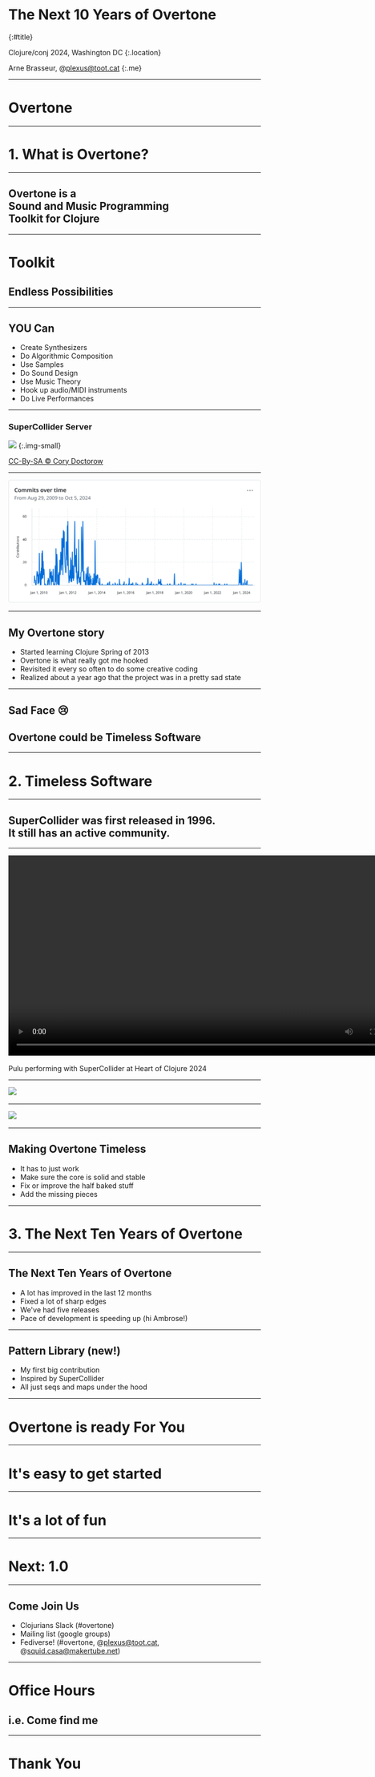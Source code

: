 
# The Next 10 Years of **Overtone**
{:#title}

Clojure/conj 2024, Washington DC
{:.location}

Arne Brasseur, @plexus@toot.cat
{:.me}


----

# **Overtone**

----

# 1. What is **Overtone**?

----

## Overtone is a <br>**Sound and Music Programming** <br> Toolkit for **Clojure**

<!-- ,<br> with great affordances for **live-coding** -->

----

# **Toolkit**

## Endless Possibilities

<!-- ---- -->

<!-- <\!-- ![](elephant.webp) -\-> -->
<!-- ![](elephant_mural.jpg) -->

----

## **YOU** Can

* Create Synthesizers
* Do Algorithmic Composition
* Use Samples
* Do Sound Design
* Use Music Theory
* Hook up audio/MIDI instruments
* Do Live Performances

<!-- * SuperCollider Client -->
<!-- * SynthDef Compiler/Decompiler -->
<!-- * Scheduling Library (at-at) -->
<!-- * Clock / Metronome -->
<!-- * Midi & OSC I/O -->
<!-- * Music Theory Library -->
<!-- * Instrument / Studio abstractions -->
<!-- * Sample / Freesound -->
<!-- * Pre-built Instruments -->
<!-- * GUI Support Code -->
<!-- * Pre-Built Effects & Audio Processing  -->
<!-- * **new** Pattern Library -->

<!-- ---- -->

<!-- ![](overtone_architecture.svg) -->
<!-- {: data-inline="true"} -->

----

### SuperCollider Server

![](modular_synth.jpg)
{:.img-small}

[CC-By-SA &copy; Cory Doctorow](https://commons.wikimedia.org/wiki/File:Modular_Synthesizer_-_Enticingly_technical_synthesizer_1,_Control_Voltage,_Mississippi_Street,_Portland,_Oregon,_USA_%282014-07-12_by_Cory_Doctorow%29.jpg)

<!-- ---- -->

<!-- ```supercollider -->
<!-- SynthDef("subtractive", { arg out, freq = 440; -->
<!--     Out.ar( -->
<!--         out, -->
<!--         LPF.ar( -->
<!--             Pulse.ar(freq, 0.5, 0.1), -->
<!--             Line.kr(8000, 660, 6) -->
<!--         ) -->
<!--     ) -->
<!-- }).add; -->
<!-- ``` -->

<!-- ---- -->

<!-- ```clojure -->
<!-- (definst subtractive [freq 440] -->
<!--   (lpf (pulse :freq freq :width 0.5) -->
<!--        (line :start 8000 :end 660 :dur 2))) -->
<!-- ``` -->

<!-- ---- -->

<!-- # 2. Overtone **History** -->

<!-- ---- -->

<!-- ```git -->
<!-- $ git log --reverse | head -4  -->

<!-- commit 83db1b9ad1df92d964d7c3d77dd43634d32182e3 -->
<!-- Author:  Jeff Rose <rosejn@gmail.com> -->
<!-- Date:    Wed Sep 2 17:26:51 2009 +0200 -->

<!--     first commit -->
<!-- ``` -->

----

![](commits_chart.png)

----

## My Overtone story

- Started learning Clojure Spring of 2013
- Overtone is what really got me hooked
- Revisited it every so often to do some creative coding
- Realized about a year ago that the project was in a pretty sad state

<!-- - Snuck Overtone+Clojure into the Rubymonstas -->

<!-- ---- -->

<!-- ## Fast Forward to 2023 -->

<!-- - Try to run my old Overtone code, and can't get it to boot -->
<!-- - Version on Clojars is from 2019, and is broken -->
<!-- - Bit more luck with latest git version, but still many issues -->

----

## Sad Face 😢

## Overtone could be **Timeless Software**

---

# 2. **Timeless** Software

---

## **SuperCollider** was first released in 1996. <br> It still has an active community.


---

<video controls width="800">
  <source src="pulu.mp4" type="video/mp4" />
</video>

Pulu performing with SuperCollider at Heart of Clojure 2024

----

<!-- --- -->

<!-- ![](eli_header.png) -->

<!-- --- -->

![](eli_book.jpg)

---

![](eli_videos.png)

---

## Making Overtone **Timeless**

- It has to just work
- Make sure the core is solid and stable
- Fix or improve the half baked stuff
- Add the missing pieces

<!-- - Grow an ecosystem  -->

<!-- ---- -->

<!-- ## **Ecosystem** -->

<!-- - Leipzig  -->
<!-- - Disclojure -->
<!-- - Erv -->
<!-- - Piratidal -->
<!-- - Quil  -->
<!-- - Plasticine -->
<!-- - squid.casa/jack -->
<!-- - squid.casa/midi -->
<!-- - Shadertone -->
<!-- - ... -->

----

# 3. The Next **Ten Years** of Overtone

<!-- ---- -->

<!-- ## Making sure we are ready for the future -->

<!-- - Managed to get a hold of Sam, got commit bit and permission to do releases -->
<!-- - Did a new release with accrued improvements (0.11.0) -->
<!-- - Spent the winter of 2023-2024 cleaning things up -->
<!-- - Four more releases since -->

----

## The Next **Ten Years** of Overtone

- A lot has improved in the last 12 months
- Fixed a lot of sharp edges
- We've had five releases
- Pace of development is speeding up (hi Ambrose!)

----

## Pattern Library **(new!)**

- My first big contribution
- Inspired by SuperCollider
- All just seqs and maps under the hood

----

# Overtone is ready **For You**

----

# It's **easy to get started**

----

# It's a lot of **fun**


----

# Next: **1.0**


<!-- ## 0.11.0 (2023-11-02) -->

<!-- <\!-- - accumulated fixes and improvements -\-> -->

<!-- <\!-- ---- -\-> -->

<!-- ## 0.12.3152 (2023-12-26) -->

<!-- <\!-- - Remove embedded SuperCollider server -\-> -->
<!-- <\!-- - Clojure 1.11 / Java 19+ compat -\-> -->
<!-- <\!-- - Many small fixes -\-> -->

<!-- <\!-- ---- -\-> -->

<!-- ## 0.13.3177 (2024-01-05) -->

<!-- <\!-- - Midi hotplug -\-> -->
<!-- <\!-- - Fixes around samples/buffers -\-> -->
<!-- <\!-- - New `loop-buf` ugen -\-> -->

<!-- <\!-- ---- -\-> -->

<!-- ## 0.14.3199 (2024-05-19) -->

<!-- <\!-- - First release of the Pattern Libary **[new]** -\-> -->

<!-- <\!-- ---- -\-> -->

<!-- ## 0.15.* -->

<!-- <\!-- - Pattern library improvements -\-> -->
<!-- <\!-- - Remove reflection/boxed math warnings (Ambrose) -\-> -->
<!-- <\!-- - Persist freesound login -\-> -->

----

## Come Join Us

- Clojurians Slack (#overtone)
- Mailing list (google groups)
- Fediverse! (#overtone, @plexus@toot.cat, @squid.casa@makertube.net)

----

# **Office Hours**

## i.e. Come find me

----

# **Thank You**

<!-- --- -->

<!-- ## Dropped embedded SuperCollider -->

<!-- - Nobody wants to maintain JNI stuff and C build pipelines -->
<!-- - No more JVM Segfaults (!!) -->
<!-- - Easier to stay up to date -->
<!-- - Available on every OS and package manager -->

<!-- --- -->

<!-- ## Linux Audio -->

<!-- _**cue audience laughter**_ -->

<!-- --- -->

<!-- ## Linux Audio -->

<!-- - Is actually good now (Go PipeWire!) -->
<!-- - Try very hard to detect the user's setup and "just work" -->
<!-- - Overtone Wiki: Linux Audio Primer -->


<!-- ---- -->

<!-- # 5. **Maintaining** Overtone -->

<!-- ---- -->

<!-- ## Maintaining Overtone -->

<!-- - Sam and Jeff had a big vision -->
<!-- - It was not fully realized -->
<!-- - Lots of loose ends in the codebase -->
<!-- - I can't go back and read their minds -->

<!-- ---- -->

<!-- <\!-- ## What were they thinking? -\-> -->

<!-- <\!-- - Is this intentional or accidental? -\-> -->
<!-- <\!-- - Is it broken or do I not understand how it's supposed to work? -\-> -->
<!-- <\!-- - Does this serve a purpose or is part of something that never got finished? -\-> -->
<!-- <\!-- - How was this supposed to be used? -\-> -->

<!-- ---- -->

<!-- ## We need to be able to **revisit** some of that code that has been **frozen in time** -->

<!-- ---- -->

<!-- - I'm merging all PRs with minimal scrutiny -->
<!-- - We can always revert if it causes issues -->

